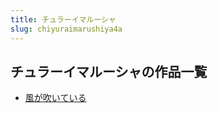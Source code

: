 ```yaml
---
title: チュラーイマルーシャ
slug: chiyuraimarushiya4a
---
```


## チュラーイマルーシャの作品一覧

- [風が吹いている](fenggachuiiteirue0)

